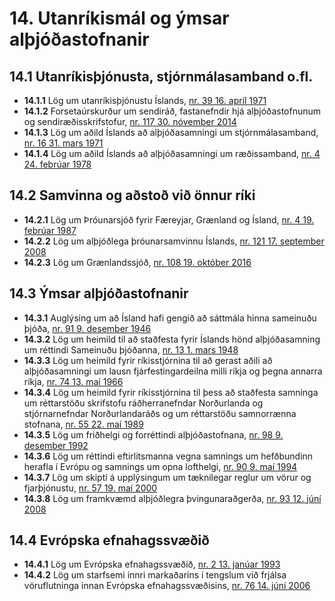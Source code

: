 # 14. Utanríkismál og ýmsar alþjóðastofnanir

## 14.1 Utanríkisþjónusta, stjórnmálasamband o.fl.

* __14.1.1__ Lög um utanríkisþjónustu Íslands, [nr. 39 16. apríl 1971](1971039.md)
* __14.1.2__ Forsetaúrskurður um sendiráð, fastanefndir hjá alþjóðastofnunum og sendiræðisskrifstofur, [nr. 117 30. nóvember 2014](2014117.md)
* __14.1.3__ Lög um aðild Íslands að alþjóðasamningi um stjórnmálasamband, [nr. 16 31. mars 1971](1971016.md)
* __14.1.4__ Lög um aðild Íslands að alþjóðasamningi um ræðissamband, [nr. 4 24. febrúar 1978](1978004.md)

## 14.2 Samvinna og aðstoð við önnur ríki

* __14.2.1__ Lög um Þróunarsjóð fyrir Færeyjar, Grænland og Ísland, [nr. 4 19. febrúar 1987](1987004.md)
* __14.2.2__ Lög um alþjóðlega þróunarsamvinnu Íslands, [nr. 121 17. september 2008](2008121.md)
* __14.2.3__ Lög um Grænlandssjóð, [nr. 108 19. október 2016](2016108.md)

## 14.3 Ýmsar alþjóðastofnanir

* __14.3.1__ Auglýsing um að Ísland hafi gengið að sáttmála hinna sameinuðu þjóða, [nr. 91 9. desember 1946](1946091.md)
* __14.3.2__ Lög um heimild til að staðfesta fyrir Íslands hönd alþjóðasamning um réttindi Sameinuðu þjóðanna, [nr. 13 1. mars 1948](1948013.md)
* __14.3.3__ Lög um heimild fyrir ríkisstjórnina til að gerast aðili að alþjóðasamningi um lausn fjárfestingardeilna milli ríkja og þegna annarra ríkja, [nr. 74 13. maí 1966](1966074.md)
* __14.3.4__ Lög um heimild fyrir ríkisstjórnina til þess að staðfesta samninga um réttarstöðu skrifstofu ráðherranefndar Norðurlanda og stjórnarnefndar Norðurlandaráðs og um réttarstöðu samnorrænna stofnana, [nr. 55 22. maí 1989](1989055.md)
* __14.3.5__ Lög um friðhelgi og forréttindi alþjóðastofnana, [nr. 98 9. desember 1992](1992098.md)
* __14.3.6__ Lög um réttindi eftirlitsmanna vegna samnings um hefðbundinn herafla í Evrópu og samnings um opna lofthelgi, [nr. 90 9. maí 1994](1994090.md)
* __14.3.7__ Lög um skipti á upplýsingum um tæknilegar reglur um vörur og fjarþjónustu, [nr. 57 19. maí 2000](2000057.md)
* __14.3.8__ Lög um framkvæmd alþjóðlegra þvingunaraðgerða, [nr. 93 12. júní 2008](2008093.md)

## 14.4 Evrópska efnahagssvæðið

* __14.4.1__ Lög um Evrópska efnahagssvæðið, [nr. 2 13. janúar 1993](1993002.md)
* __14.4.2__ Lög um starfsemi innri markaðarins í tengslum við frjálsa vöruflutninga innan Evrópska efnahagssvæðisins, [nr. 76 14. júní 2006](2006076.md)

